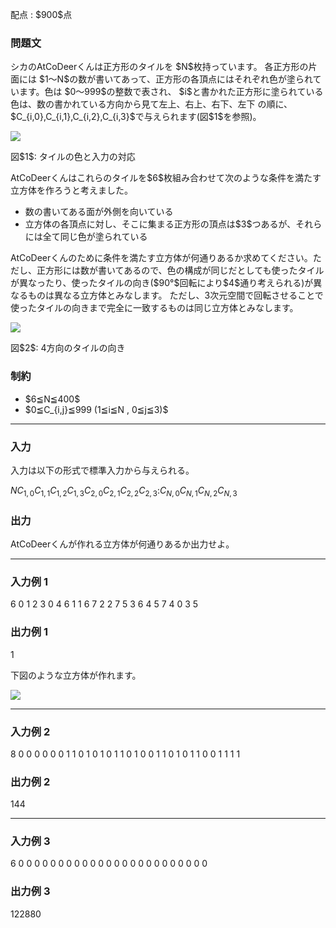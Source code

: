 
<div>

<span>

<span>

<p>
配点 : $900$点
</p>

<div>

<section>

### **問題文**

<p>
シカのAtCoDeerくんは正方形のタイルを $N$枚持っています。 各正方形の片面には $1～N$の数が書いてあって、正方形の各頂点にはそれぞれ色が塗られています。色は $0～999$の整数で表され、 $i$と書かれた正方形に塗られている色は、数の書かれている方向から見て左上、右上、右下、左下 の順に、 $C_{i,0},C_{i,1},C_{i,2},C_{i,3}$で与えられます(図$1$を参照)。
</p>

<div>

<img src="https://atcoder.jp/img/arc062/b8ec940254d280135500dab6d00d4370.png">

</img>

<p>
図$1$: タイルの色と入力の対応
</p>

</div>

<p>
AtCoDeerくんはこれらのタイルを$6$枚組み合わせて次のような条件を満たす立方体を作ろうと考えました。
</p>

<ul>

<li>
数の書いてある面が外側を向いている
</li>

<li>
立方体の各頂点に対し、そこに集まる正方形の頂点は$3$つあるが、それらには全て同じ色が塗られている
</li>

</ul>

<p>
AtCoDeerくんのために条件を満たす立方体が何通りあるか求めてください。ただし、正方形には数が書いてあるので、色の構成が同じだとしても使ったタイルが異なったり、使ったタイルの向き($90°$回転により$4$通り考えられる)が異なるものは異なる立方体とみなします。 ただし、3次元空間で回転させることで使ったタイルの向きまで完全に一致するものは同じ立方体とみなします。
</p>

<div>

<img src="https://atcoder.jp/img/arc062/8c7552f20698dab0aad52bba476fe6d7.png">

</img>

<p>
図$2$: 4方向のタイルの向き
</p>

</div>

</section>

</div>

<div>

<section>

### **制約**

<ul>

<li>
$6≦N≦400$
</li>

<li>
$0≦C_{i,j}≦999 (1≦i≦N , 0≦j≦3)$
</li>

</ul>

</section>

</div>

---

<div>

<div>

<section>

### **入力**

<p>
入力は以下の形式で標準入力から与えられる。
</p>

<div>

$N$$C_{1,0}$$C_{1,1}$$C_{1,2}$$C_{1,3}$$C_{2,0}$$C_{2,1}$$C_{2,2}$$C_{2,3}$$:$$C_{N,0}$$C_{N,1}$$C_{N,2}$$C_{N,3}$
</div>

</section>

</div>

<div>

<section>

### **出力**

<p>
AtCoDeerくんが作れる立方体が何通りあるか出力せよ。
</p>

</section>

</div>

</div>

---

<div>

<section>

### **入力例 1**

<div>

6
0 1 2 3
0 4 6 1
1 6 7 2
2 7 5 3
6 4 5 7
4 0 3 5

</div>

</section>

</div>

<div>

<section>

### **出力例 1**

<div>

1

</div>

<p>
下図のような立方体が作れます。
</p>

<p>

<img src="https://atcoder.jp/img/arc062/094fbca5395bfaaea28c98c51230693b.png">

</img>

</p>

</section>

</div>

---

<div>

<section>

### **入力例 2**

<div>

8
0 0 0 0
0 0 1 1
0 1 0 1
0 1 1 0
1 0 0 1
1 0 1 0
1 1 0 0
1 1 1 1

</div>

</section>

</div>

<div>

<section>

### **出力例 2**

<div>

144

</div>

</section>

</div>

---

<div>

<section>

### **入力例 3**

<div>

6
0 0 0 0
0 0 0 0
0 0 0 0
0 0 0 0
0 0 0 0
0 0 0 0

</div>

</section>

</div>

<div>

<section>

### **出力例 3**

<div>

122880

</div>

</section>

</div>

</span>

</span>

</div>
